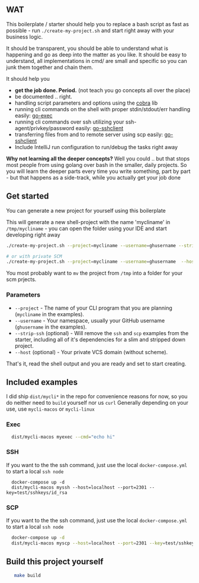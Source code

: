 ## WAT

This boilerplate / starter should help you to replace a bash script as fast as possible - run `./create-my-project.sh`  and start right away with your business logic.

It should be transparent, you should be able to understand what is happening and go as deep into the matter as you like.
It should be easy to understand, all implementations in cmd/ are small and specific so you can junk them together and chain them.

It should help you
 - **get the job done. Period.** (not teach you go concepts all over the place)
 - be documented .. right.
 - handling script parameters and options using the [cobra](https://github.com/spf13/cobra) lib
 - running cli commands on the shell with proper stdin/stdout/err handling easily: [go-exec](https://github.com/EugenMayer/go-exec)
 - running cli commands over ssh utilizing your ssh-agent/privkey/password easily: [go-sshclient](https://github.com/EugenMayer/go-sshclient)
 - transferring files from and to remote server using scp easily: [go-sshclient](https://github.com/EugenMayer/go-sshclient)
 - Include IntelliJ run configuration to run/debug the tasks right away
 

**Why not learning all the deeper concepts?**
Well you could .. but that stops most people from using golang over bash in the smaller, daily projects.
So you will learn the deeper parts every time you write something, part by part - but that happens as a side-track, while
you actually get your job done
 
## Get started

You can generate a new project for yourself using this boilerplate

This will generate a new shell-project with the name 'mycliname' in `/tmp/mycliname` - you can open the folder using your
IDE and start developing right away

```bash
./create-my-project.sh --project=mycliname --username=ghusername --strip-ssh

# or with private SCM
./create-my-project.sh --project=mycliname --username=ghusername  --host=ourprivate-scm.tld --strip-ssh
```

You most probably want to `mv` the project from `/tmp` into a folder for your scm prjects.

### Parameters

- `--project` - The name of your CLI program that you are planning (`mycliname` in the examples).
- `--username` - Your namespace, usually your GitHub username (`ghusername` in the examples).
- `--strip-ssh` (optional) - Will remove the `ssh` and `scp` examples from the starter, including all of it's dependencies for a slim and stripped down project.
- `--host` (optional) - Your private VCS domain (without scheme).

That's it, read the shell output and you are ready and set to start creating.

## Included examples

I did ship `dist/mycli*` in the repo for convenience reasons for now, so you do neither need to `build` yourself nor us `curl`
Generally depending on your use, use `mycli-macos` or `mycli-linux`

### Exec

```bash
  dist/mycli-macos myexec --cmd="echo hi"
```

### SSH
If you want to the the ssh command, just use the local `docker-compose.yml` to start a local `ssh node`

```
  docker-compose up -d
  dist/mycli-macos myssh --host=localhost --port=2301 --key=test/sshkeys/id_rsa
```

### SCP
If you want to the the ssh command, just use the local `docker-compose.yml` to start a local `ssh node`

```bash
  docker-compose up -d
  dist/mycli-macos myscp --host=localhost --port=2301 --key=test/sshkeys/id_rsa --file=test/dummytestfile
```

## Build this project yourself

```bash
   make build
```
